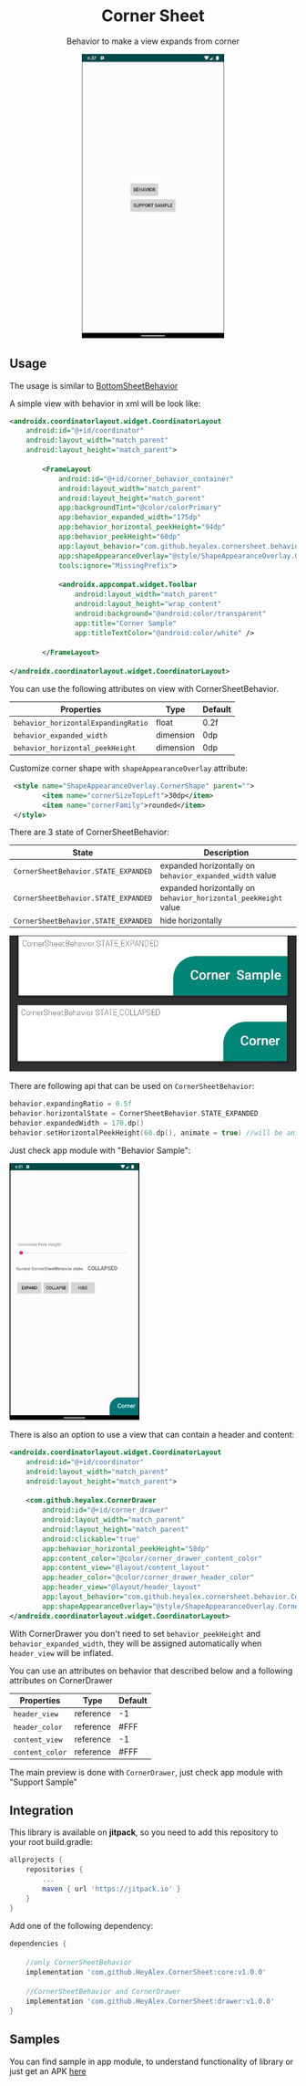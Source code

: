 <h1 align="center">Corner Sheet</h1>
<p align="center">Behavior to make a view expands from corner</p>
<p align="center"><a href="https://github.com/heyalex/CornerSheet" target="_blank"><img width="250"src="raw/shop_sample.gif"></a></p>

## Usage

The usage is similar to [BottomSheetBehavior](https://developer.android.com/reference/com/google/android/material/bottomsheet/BottomSheetBehavior)

A simple view with behavior in xml will be look like:

```xml
<androidx.coordinatorlayout.widget.CoordinatorLayout
    android:id="@+id/coordinator"
    android:layout_width="match_parent"
    android:layout_height="match_parent">

        <FrameLayout
            android:id="@+id/corner_behavior_container"
            android:layout_width="match_parent"
            android:layout_height="match_parent"
            app:backgroundTint="@color/colorPrimary"
            app:behavior_expanded_width="175dp"
            app:behavior_horizontal_peekHeight="94dp"
            app:behavior_peekHeight="60dp"
            app:layout_behavior="com.github.heyalex.cornersheet.behavior.CornerSheetBehavior"
            app:shapeAppearanceOverlay="@style/ShapeAppearanceOverlay.CornerShape"
            tools:ignore="MissingPrefix">

            <androidx.appcompat.widget.Toolbar
                android:layout_width="match_parent"
                android:layout_height="wrap_content"
                android:background="@android:color/transparent"
                app:title="Corner Sample"
                app:titleTextColor="@android:color/white" />

        </FrameLayout>

</androidx.coordinatorlayout.widget.CoordinatorLayout>

```

You can use the following attributes on view with CornerSheetBehavior.

| Properties                                 | Type                  | Default |
| ------------------------                   | --------------------- | ------- |
| `behavior_horizontalExpandingRatio`        | float                 | 0.2f    |
| `behavior_expanded_width`                  | dimension             | 0dp     |
| `behavior_horizontal_peekHeight`           | dimension             | 0dp     |

Customize corner shape with `shapeAppearanceOverlay` attribute:
```xml
 <style name="ShapeAppearanceOverlay.CornerShape" parent="">
        <item name="cornerSizeTopLeft">30dp</item>
        <item name="cornerFamily">rounded</item>
 </style>
```

There are 3 state of CornerSheetBehavior:

| State                                 | Description                                                      |
| ------------------------              | ---------------------------------------------------------------- |
| `CornerSheetBehavior.STATE_EXPANDED`  | expanded horizontally on `behavior_expanded_width` value         |
| `CornerSheetBehavior.STATE_EXPANDED`  | expanded horizontally on `behavior_horizontal_peekHeight` value  |
| `CornerSheetBehavior.STATE_EXPANDED`  | hide horizontally                                                |

![](/raw/behavior_states_sample.png)

There are following api that can be used on `CornerSheetBehavior`:
```kotlin
behavior.expandingRatio = 0.5f
behavior.horizontalState = CornerSheetBehavior.STATE_EXPANDED
behavior.expandedWidth = 170.dp()
behavior.setHorizontalPeekHeight(60.dp(), animate = true) //will be animated if horizontal state is CornerSheetBehavior.STATE_COLLAPSED
```

Just check app module with "Behavior Sample":

![](/raw/corner_behavior_sample.gif)


There is also an option to use a view that can contain a header and content:

```xml
<androidx.coordinatorlayout.widget.CoordinatorLayout
    android:id="@+id/coordinator"
    android:layout_width="match_parent"
    android:layout_height="match_parent">

    <com.github.heyalex.CornerDrawer
        android:id="@+id/corner_drawer"
        android:layout_width="match_parent"
        android:layout_height="match_parent"
        android:clickable="true"
        app:behavior_horizontal_peekHeight="58dp"
        app:content_color="@color/corner_drawer_content_color"
        app:content_view="@layout/content_layout"
        app:header_color="@color/corner_drawer_header_color"
        app:header_view="@layout/header_layout"
        app:layout_behavior="com.github.heyalex.cornersheet.behavior.CornerSheetHeaderBehavior"
        app:shapeAppearanceOverlay="@style/ShapeAppearanceOverlay.CornerShape" />
</androidx.coordinatorlayout.widget.CoordinatorLayout>
```

With CornerDrawer you don't need to set `behavior_peekHeight` and `behavior_expanded_width`, they will be assigned automatically when `header_view` will be inflated.

You can use an attributes on behavior that described below and a following attributes on CornerDrawer

| Properties          | Type         | Default |
| ------------------- | ------------ | ------- |
| `header_view`       | reference    | -1      |
| `header_color`      | reference    | #FFF    |
| `content_view`      | reference    | -1      |
| `content_color`     | reference    | #FFF    |

The main preview is done with `CornerDrawer`, just check app module with "Support Sample"

## Integration

This library is available on **jitpack**, so you need to add this repository to your root build.gradle:

```groovy
allprojects {
    repositories {
        ...
        maven { url 'https://jitpack.io' }
    }
}
```

Add one of the following dependency:

```groovy
dependencies {

    //only CornerSheetBehavior
    implementation 'com.github.HeyAlex.CornerSheet:core:v1.0.0'

    //CornerSheetBehavior and CornerDrawer
    implementation 'com.github.HeyAlex.CornerSheet:drawer:v1.0.0'
}
```

## Samples
You can find sample in app module, to understand functionality of library or just get an APK [here](https://github.com/HeyAlex/CornerSheet/raw/master/raw/app-debug.apk)
